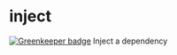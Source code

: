 # inject

[![Greenkeeper badge](https://badges.greenkeeper.io/unlight/inject.svg)](https://greenkeeper.io/)
Inject a dependency
